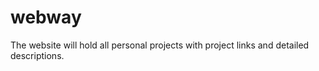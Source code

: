 # webway

The website will hold all personal projects with project links and detailed descriptions. 